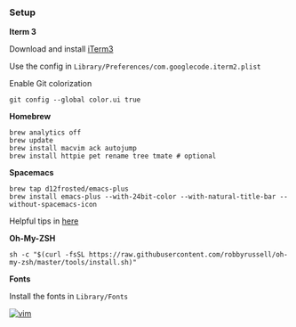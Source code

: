 ### Setup

**Iterm 3**

Download and install [iTerm3](https://www.iterm2.com/version3.html)

Use the config in `Library/Preferences/com.googlecode.iterm2.plist`

Enable Git colorization

    git config --global color.ui true

**Homebrew**

    brew analytics off
    brew update
    brew install macvim ack autojump
    brew install httpie pet rename tree tmate # optional

**Spacemacs**

    brew tap d12frosted/emacs-plus
    brew install emacs-plus --with-24bit-color --with-natural-title-bar --without-spacemacs-icon
    
Helpful tips in [here](https://elixirforum.com/t/spacemacs-general-discussion-blog-posts-wiki/109?source_topic_id=3191)

**Oh-My-ZSH**

    sh -c "$(curl -fsSL https://raw.githubusercontent.com/robbyrussell/oh-my-zsh/master/tools/install.sh)"


**Fonts**

Install the fonts in `Library/Fonts`

[![vim](https://raw.github.com/9mm/dotfiles/master/.vim/screenshot.png)](https://raw.github.com/9mm/dotfiles/master/.vim/screenshot.png)

